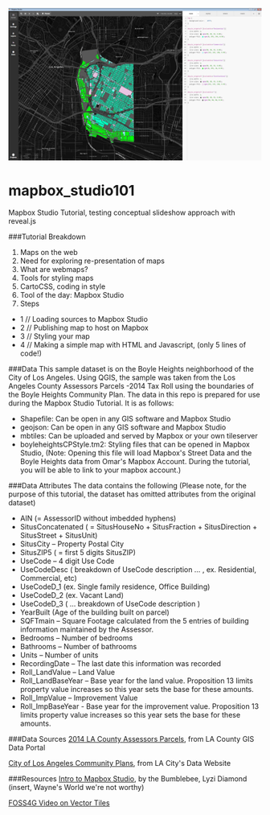 ![alt text](https://raw.githubusercontent.com/maptimeLA/mapbox_studio101/master/images/cover.png)

# mapbox_studio101
Mapbox Studio Tutorial, testing conceptual slideshow approach with reveal.js

###Tutorial Breakdown
1. Maps on the web 
2. Need for exploring re-presentation of maps
3. What are webmaps?
4. Tools for styling maps
5. CartoCSS, coding in style
6. Tool of the day: Mapbox Studio
7. Steps
  * 1 // Loading sources to Mapbox Studio
  * 2 // Publishing map to host on Mapbox
  * 3 // Styling your map
  * 4 // Making a simple map with HTML and Javascript, (only 5 lines of code!)



###Data
This sample dataset is on the Boyle Heights neighborhood of the City of Los Angeles. Using QGIS, the sample was taken from the Los Angeles County Assessors Parcels -2014 Tax Roll using the boundaries of the Boyle Heights Community Plan. The data in this repo is prepared for use during the Mapbox Studio Tutorial. It is as follows:

* Shapefile: Can be open in any GIS software and Mapbox Studio
* geojson: Can be open in any GIS software and Mapbox Studio
* mbtiles: Can be uploaded and served by Mapbox or your own tileserver
* boyleheightsCPStyle.tm2: Styling files that can be opened in Mapbox Studio, (Note: Opening this file will load Mapbox's Street Data and the Boyle Heights data from Omar's Mapbox Account. During the tutorial, you will be able to link to your mapbox account.)

###Data Attributes
The data contains the following (Please note, for the purpose of this tutorial, the dataset has omitted attributes from the original dataset)
* AIN (= AssessorID without imbedded hyphens)
* SitusConcatenated ( = SitusHouseNo + SitusFraction + SitusDirection + SitusStreet + SitusUnit)
* SitusCity – Property Postal City
* SitusZIP5 ( = first 5 digits SitusZIP)
* UseCode – 4 digit Use Code
* UseCodeDesc ( breakdown of UseCode description … , ex. Residential, Commercial, etc)
* UseCodeD_1 (ex. Single family residence, Office Building)
* UseCodeD_2 (ex. Vacant Land)
* UseCodeD_3 ( … breakdown of UseCode description )
* YearBuilt  (Age of the building built on parcel)
* SQFTmain – Square Footage calculated from the 5 entries of building information maintained by the Assessor.
* Bedrooms – Number of bedrooms
* Bathrooms – Number of bathrooms
* Units – Number of units
* RecordingDate – The last date this information was recorded
* Roll_LandValue – Land Value
* Roll_LandBaseYear – Base year for the land value. Proposition 13 limits property value increases so this year sets the base for these amounts.
* Roll_ImpValue – Improvement Value
* Roll_ImpBaseYear - Base year for the improvement value. Proposition 13 limits property value increases so this year sets the base for these amounts.

###Data Sources
[2014 LA County Assessors Parcels](http://egis3.lacounty.gov/dataportal/2015/03/10/assessor-parcel/), from LA County GIS Data Portal

[City of Los Angeles Community Plans](https://data.lacity.org/A-Well-Run-City/Community-Plan-Area/pu8r-72kk), from LA City's Data Website


###Resources
[Intro to Mapbox Studio](http://lyzidiamond.com/mapbox-studio/#0), by the Bumblebee, Lyzi Diamond (insert, Wayne's World we're not worthy)

[FOSS4G Video on Vector Tiles](https://vimeo.com/106228141)


